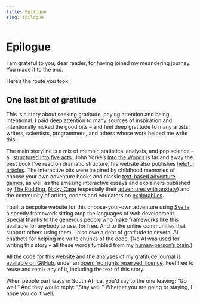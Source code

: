 ```yaml
---
title: Epilogue  
slug: epilogue  
---
```

<script>  
    import SectionsVisited from "$components/SectionsVisited.svelte";  
    import SectionsMissed from "$components/SectionsMissed.svelte";  
    import SectionBreak from "$components/SectionBreak.svelte";  
</script>

# Epilogue

I am grateful to you, dear reader, for having joined my meandering journey. You made it to the end.

Here’s the route you took:

<SectionsVisited />

<SectionsMissed />

<SectionBreak />

## One last bit of gratitude

This is a story about seeking gratitude, paying attention and being intentional. I paid deep attention to many sources of inspiration and intentionally nicked the good bits – and feel deep gratitude to many artists, writers, scientists, programmers, and others whose work helped me write this. 

The main storyline is a mix of memoir, statistical analysis, and pop science – all [structured into five acts](https://www.johnyorkestory.com/five-act-structure/). John Yorke’s [Into the Woods](https://uk.bookshop.org/p/books/into-the-woods-how-stories-work-and-why-we-tell-them-john-yorke/2517983?ean=9780141978109) is far and away the best book I’ve read on dramatic structure; his website also publishes [helpful articles](https://www.johnyorkestory.com/2018/12/how-to-master-five-act-structure/). The interactive bits were inspired by childhood memories of choose your own adventure books and classic [text-based adventure games](https://lifehacker.com/10-of-the-best-text-based-adventure-games-you-never-kne-1848770935), as well as the amazing interactive essays and explainers published by [The Pudding](https://pudding.cool/), [Nicky Case](https://ncase.me/) (especially their [adventures with anxiety](https://ncase.me/anxiety/)) and the community of artists, coders and educators on [explorabl.es](http://explorabl.es).

I built a bespoke website for this choose-your-own adventure using [Svelte](https://svelte.dev/), a speedy framework sitting atop the languages of web development. Special thanks to the generous people who make frameworks like this available for anybody to use, for free. And to the online communities that support others using them. I also owe a debt of gratitude to several AI chatbots for helping me write chunks of the code. (No AI was used for writing this story – all these words tumbled from my [human-person’s brain](https://matthewgthomas.co.uk/gratitude/?section=segue-what-is-a-person).)

All the code for this website and the analyses of my gratitude journal is [available on GitHub](https://github.com/matthewgthomas/gratitude/), under an [open, ‘no rights reserved’ licence](https://creativecommons.org/public-domain/cc0/). Feel free to reuse and remix any of it, including the text of this story.

<SectionBreak />

When people part ways in South Africa, you’d say to the one leaving: “Go well.” And they would reply: “Stay well.” Whether you are going or staying, I hope you do it well.

